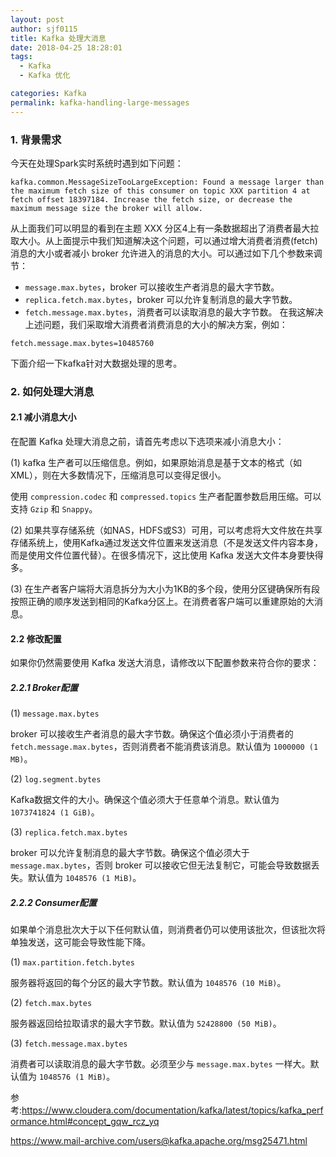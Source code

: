 ```yaml
---
layout: post
author: sjf0115
title: Kafka 处理大消息
date: 2018-04-25 18:28:01
tags:
  - Kafka
  - Kafka 优化

categories: Kafka
permalink: kafka-handling-large-messages
---
```

### 1. 背景需求

今天在处理Spark实时系统时遇到如下问题：
```
kafka.common.MessageSizeTooLargeException: Found a message larger than the maximum fetch size of this consumer on topic XXX partition 4 at fetch offset 18397184. Increase the fetch size, or decrease the maximum message size the broker will allow.
```
从上面我们可以明显的看到在主题 XXX 分区4上有一条数据超出了消费者最大拉取大小。从上面提示中我们知道解决这个问题，可以通过增大消费者消费(fetch)消息的大小或者减小 broker 允许进入的消息的大小。可以通过如下几个参数来调节：
- `message.max.bytes`，broker 可以接收生产者消息的最大字节数。
- `replica.fetch.max.bytes`，broker 可以允许复制消息的最大字节数。
- `fetch.message.max.bytes`，消费者可以读取消息的最大字节数。
在我这解决上述问题，我们采取增大消费者消费消息的大小的解决方案，例如：
```
fetch.message.max.bytes=10485760
```
下面介绍一下kafka针对大数据处理的思考。

### 2. 如何处理大消息

#### 2.1 减小消息大小

在配置 Kafka 处理大消息之前，请首先考虑以下选项来减小消息大小：

(1) kafka 生产者可以压缩信息。例如，如果原始消息是基于文本的格式（如XML），则在大多数情况下，压缩消息可以变得足很小。

使用 `compression.codec` 和 `compressed.topics` 生产者配置参数启用压缩。可以支持 `Gzip` 和 `Snappy`。

(2) 如果共享存储系统（如NAS，HDFS或S3）可用，可以考虑将大文件放在共享存储系统上，使用Kafka通过发送文件位置来发送消息（不是发送文件内容本身，而是使用文件位置代替）。在很多情况下，这比使用 Kafka 发送大文件本身要快得多。

(3) 在生产者客户端将大消息拆分为大小为1KB的多个段，使用分区键确保所有段按照正确的顺序发送到相同的Kafka分区上。在消费者客户端可以重建原始的大消息。

#### 2.2 修改配置

如果你仍然需要使用 Kafka 发送大消息，请修改以下配置参数来符合你的要求：

##### 2.2.1 Broker配置

(1) `message.max.bytes`

broker 可以接收生产者消息的最大字节数。确保这个值必须小于消费者的 `fetch.message.max.bytes`，否则消费者不能消费该消息。默认值为 `1000000 (1 MB)`。

(2) `log.segment.bytes`

Kafka数据文件的大小。确保这个值必须大于任意单个消息。默认值为 `1073741824 (1 GiB)`。

(3) `replica.fetch.max.bytes`

broker 可以允许复制消息的最大字节数。确保这个值必须大于 `message.max.bytes`，否则 broker 可以接收它但无法复制它，可能会导致数据丢失。默认值为 `1048576 (1 MiB)`。

##### 2.2.2 Consumer配置

如果单个消息批次大于以下任何默认值，则消费者仍可以使用该批次，但该批次将单独发送，这可能会导致性能下降。

(1) `max.partition.fetch.bytes`

服务器将返回的每个分区的最大字节数。默认值为 `1048576 (10 MiB)`。

(2) `fetch.max.bytes`

服务器返回给拉取请求的最大字节数。默认值为 `52428800 (50 MiB)`。

(3) `fetch.message.max.bytes`

消费者可以读取消息的最大字节数。必须至少与 `message.max.bytes` 一样大。默认值为 `1048576 (1 MiB)`。


参考:https://www.cloudera.com/documentation/kafka/latest/topics/kafka_performance.html#concept_gqw_rcz_yq

https://www.mail-archive.com/users@kafka.apache.org/msg25471.html
